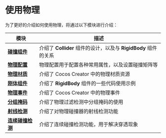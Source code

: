 # 使用物理

为了更好的介绍如何使用物理，将通过以下模块进行介绍：

模块 | 描述
---|---
[**碰撞组件**](physics-collider.md) | 介绍了 __Collider__ 组件的设计，以及与 __RigidBody__ 组件的关系
[**物理配置**](../editor/project/physics-configs.md) | 物理配置用于配置各种常用属性，以及设置碰撞矩阵等
[**物理材质**](physics-material.md) | 介绍了 Cocos Creator 中的物理材质资源
[**刚体组件**](physics-rigidbody.md) | 介绍了 __RigidBody__ 组件的一些代码使用示例
[**物理事件**](physics-event.md) | 介绍了 Cocos Creator 中的物理事件
[**分组掩码**](physics-group-mask.md) | 介绍了物理过滤检测中分组掩码的使用
[**射线检测**](physics-raycast.md) | 介绍了对物理碰撞器的射线检测功能
[**连续碰撞检测**](physics-ccd.md) | 介绍了连续碰撞检测功能，用于解决穿透现象
